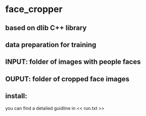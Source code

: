 # face_cropper
## based on dlib C++ library 
## data preparation for training 
###
## INPUT: folder of images with people faces 
###
## OUPUT: folder of cropped face images 

## install: 
you can find a detailed guidline in << run.txt >>
